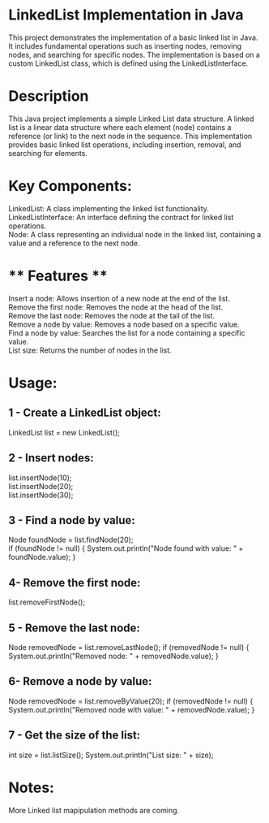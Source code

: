 # **LinkedList Implementation in Java** <br>
This project demonstrates the implementation of a basic linked list in Java. It includes fundamental operations such as inserting nodes, removing nodes, and searching for specific nodes.
The implementation is based on a custom LinkedList class, which is defined using the LinkedListInterface.<br>

# **Description**<br>
This Java project implements a simple Linked List data structure. A linked list is a linear data structure where each element (node) contains a reference (or link) to the next node in the sequence. 
This implementation provides basic linked list operations, including insertion, removal, and searching for elements.<br>

# **Key Components:**<br>
LinkedList: A class implementing the linked list functionality.<br>
LinkedListInterface: An interface defining the contract for linked list operations.<br>
Node: A class representing an individual node in the linked list, containing a value and a reference to the next node.<br>
# ** Features ** <br>
Insert a node: Allows insertion of a new node at the end of the list.<br>
Remove the first node: Removes the node at the head of the list.<br>
Remove the last node: Removes the node at the tail of the list.<br>
Remove a node by value: Removes a node based on a specific value.<br>
Find a node by value: Searches the list for a node containing a specific value.<br>
List size: Returns the number of nodes in the list.<br>

# **Usage:** <br>
## 1 - Create a LinkedList object: <br>

LinkedList list = new LinkedList();<br>

## 2 - Insert nodes:<br>
list.insertNode(10);<br>
list.insertNode(20);<br>
list.insertNode(30);<br>

## 3 - Find a node by value:<br>

Node foundNode = list.findNode(20);<br>
if (foundNode != null) {
    System.out.println("Node found with value: " + foundNode.value);
}

## 4- Remove the first node:

list.removeFirstNode();

## 5 - Remove the last node:

Node removedNode = list.removeLastNode();
if (removedNode != null) {
    System.out.println("Removed node: " + removedNode.value);
}

## 6- Remove a node by value:

Node removedNode = list.removeByValue(20);
if (removedNode != null) {
    System.out.println("Removed node with value: " + removedNode.value);
}

## 7 - Get the size of the list:

int size = list.listSize();
System.out.println("List size: " + size);


# **Notes:**
More Linked list mapipulation methods are coming. 
